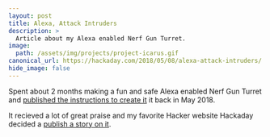 ```yaml
---
layout: post
title: Alexa, Attack Intruders
description: >
  Article about my Alexa enabled Nerf Gun Turret.
image:  
  path: /assets/img/projects/project-icarus.gif
canonical_url: https://hackaday.com/2018/05/08/alexa-attack-intruders/
hide_image: false
---
```


Spent about 2 months making a fun and safe Alexa enabled Nerf Gun Turret and [published the instructions to create it](https://www.hackster.io/quodcertamine/nerf-alexa-home-defense-turrent-a50dd1) it back in May 2018.

It recieved a lot of great praise and my favorite Hacker website Hackaday decided a [publish a story on it](https://hackaday.com/2018/05/08/alexa-attack-intruders/).